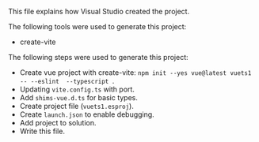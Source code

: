 This file explains how Visual Studio created the project.

The following tools were used to generate this project:
- create-vite

The following steps were used to generate this project:
- Create vue project with create-vite: `npm init --yes vue@latest vuets1 -- --eslint  --typescript `.
- Updating `vite.config.ts` with port.
- Add `shims-vue.d.ts` for basic types.
- Create project file (`vuets1.esproj`).
- Create `launch.json` to enable debugging.
- Add project to solution.
- Write this file.
